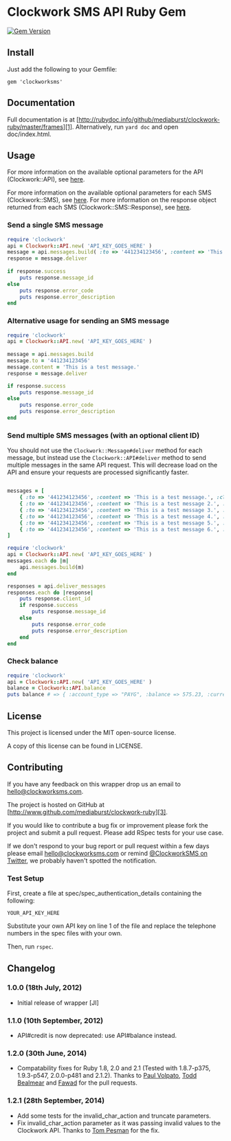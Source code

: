 # Clockwork SMS API Ruby Gem
[![Gem Version](https://badge.fury.io/rb/clockworksms.svg)](http://badge.fury.io/rb/clockworksms)
## Install

Just add the following to your Gemfile:

    gem 'clockworksms'

## Documentation

Full documentation is at [http://rubydoc.info/github/mediaburst/clockwork-ruby/master/frames][1]. Alternatively, run `yard doc` and open doc/index.html.

## Usage

For more information on the available optional parameters for the API (Clockwork::API), see [here][4].

For more information on the available optional parameters for each SMS (Clockwork::SMS), see [here][5]. For more information on the response object returned from each SMS (Clockwork::SMS::Response), see [here][6].

### Send a single SMS message

```ruby
require 'clockwork'
api = Clockwork::API.new( 'API_KEY_GOES_HERE' )
message = api.messages.build( :to => '441234123456', :content => 'This is a test message.' )
response = message.deliver
    
if response.success
    puts response.message_id
else
    puts response.error_code
    puts response.error_description
end
```

### Alternative usage for sending an SMS message

```ruby
require 'clockwork'
api = Clockwork::API.new( 'API_KEY_GOES_HERE' )
    
message = api.messages.build
message.to = '441234123456'
message.content = 'This is a test message.'
response = message.deliver

if response.success
    puts response.message_id
else
    puts response.error_code
    puts response.error_description
end
```

### Send multiple SMS messages (with an optional client ID)

You should not use the `Clockwork::Message#deliver` method for each message, but instead use the `Clockwork::API#deliver` method to send multiple messages in the same API request. This will decrease load on the API and ensure your requests are processed significantly faster.

```ruby

messages = [
    { :to => '441234123456', :content => 'This is a test message.', :client_id => '1' },
    { :to => '441234123456', :content => 'This is a test message 2.', :client_id => '2' },
    { :to => '441234123456', :content => 'This is a test message 3.', :client_id => '3' },
    { :to => '441234123456', :content => 'This is a test message 4.', :client_id => '4' },
    { :to => '441234123456', :content => 'This is a test message 5.', :client_id => '5' },
    { :to => '441234123456', :content => 'This is a test message 6.', :client_id => '6' }
]

require 'clockwork'
api = Clockwork::API.new( 'API_KEY_GOES_HERE' )
messages.each do |m|
    api.messages.build(m)
end

responses = api.deliver_messages
responses.each do |response|
    puts response.client_id
    if response.success
        puts response.message_id
    else
        puts response.error_code
        puts response.error_description
    end
end
```
    
### Check balance
    
```ruby
require 'clockwork'
api = Clockwork::API.new( 'API_KEY_GOES_HERE' )
balance = Clockwork::API.balance
puts balance # => { :account_type => "PAYG", :balance => 575.23, :currency => { :code => "GBP", :symbol => "£" } }
```

## License

This project is licensed under the MIT open-source license.

A copy of this license can be found in LICENSE.

## Contributing

If you have any feedback on this wrapper drop us an email to [hello@clockworksms.com][2].

The project is hosted on GitHub at [http://www.github.com/mediaburst/clockwork-ruby][3].

If you would like to contribute a bug fix or improvement please fork the project 
and submit a pull request. Please add RSpec tests for your use case.

If we don't respond to your bug report or pull request within a few days please email [hello@clockworksms.com][2] or remind [@ClockworkSMS on Twitter][7], we probably haven't spotted the notification.

### Test Setup

First, create a file at spec/spec_authentication_details containing the following:

    YOUR_API_KEY_HERE
    
Substitute your own API key on line 1 of the file and replace the telephone numbers in the spec files with your own.

Then, run `rspec`. 

[1]: http://rubydoc.info/github/mediaburst/clockwork-ruby/master/frames
[2]: mailto:hello@clockworksms.com
[3]: http://www.github.com/mediaburst/clockwork-ruby
[4]: http://rubydoc.info/github/mediaburst/clockwork-ruby/master/Clockwork/API
[5]: http://rubydoc.info/github/mediaburst/clockwork-ruby/master/Clockwork/SMS
[6]: http://rubydoc.info/github/mediaburst/clockwork-ruby/master/Clockwork/SMS/Response
[7]: http://twitter.com/ClockworkSMS

## Changelog

### 1.0.0 (18th July, 2012)

* Initial release of wrapper [JI]

### 1.1.0 (10th September, 2012)

* API#credit is now deprecated: use API#balance instead.

### 1.2.0 (30th June, 2014)

* Compatability fixes for Ruby 1.8, 2.0 and 2.1 (Tested with 1.8.7-p375, 1.9.3-p547, 2.0.0-p481 and 2.1.2).
Thanks to [Paul Volpato](https://github.com/volpe), [Todd Bealmear](https://github.com/todd) and [Fawad](https://github.com/fawad) for the pull requests.

### 1.2.1 (28th September, 2014)

* Add some tests for the invalid_char_action and truncate parameters.
* Fix invalid_char_action parameter as it was passing invalid values to the Clockwork API.
Thanks to [Tom Pesman](https://github.com/tompesman) for the fix.